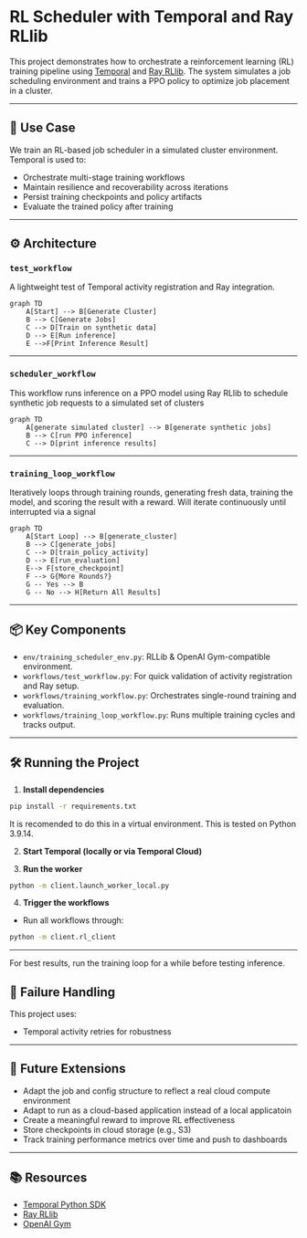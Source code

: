 # RL Scheduler with Temporal and Ray RLlib

This project demonstrates how to orchestrate a reinforcement learning (RL) training pipeline using [Temporal](https://temporal.io/) and [Ray RLlib](https://docs.ray.io/en/latest/rllib/index.html). The system simulates a job scheduling environment and trains a PPO policy to optimize job placement in a cluster.

---

## 🧠 Use Case

We train an RL-based job scheduler in a simulated cluster environment. Temporal is used to:

- Orchestrate multi-stage training workflows
- Maintain resilience and recoverability across iterations
- Persist training checkpoints and policy artifacts
- Evaluate the trained policy after training

---

## ⚙️ Architecture

### `test_workflow`

A lightweight test of Temporal activity registration and Ray integration.

```mermaid
graph TD
    A[Start] --> B[Generate Cluster]
    B --> C[Generate Jobs]
    C --> D[Train on synthetic data]
    D --> E[Run inference]
    E -->F[Print Inference Result]
```

---

### `scheduler_workflow`

This workflow runs inference on a PPO model using Ray RLlib to schedule synthetic job requests to a simulated set of clusters

```mermaid
graph TD
    A[generate simulated cluster] --> B[generate synthetic jobs]
    B --> C[run PPO inference]
    C --> D[print inference results]
```

---

### `training_loop_workflow`

Iteratively loops through training rounds, generating fresh data, training the model, and scoring the result with a reward. Will iterate continuously until interrupted via a signal

```mermaid
graph TD
    A[Start Loop] --> B[generate_cluster]
    B --> C[generate_jobs]
    C --> D[train_policy_activity]
    D --> E[run_evaluation]
    E--> F[store_checkpoint]
    F --> G{More Rounds?}
    G -- Yes --> B
    G -- No --> H[Return All Results]
```

---

## 📦 Key Components
- `env/training_scheduler_env.py`: RLLib & OpenAI Gym-compatible environment.
- `workflows/test_workflow.py`: For quick validation of activity registration and Ray setup.
- `workflows/training_workflow.py`: Orchestrates single-round training and evaluation.
- `workflows/training_loop_workflow.py`: Runs multiple training cycles and tracks output.

---

## 🛠 Running the Project

1. **Install dependencies**

```bash
pip install -r requirements.txt
```
It is recomended to do this in a virtual environment. This is tested on Python 3.9.14. 

2. **Start Temporal (locally or via Temporal Cloud)**

3. **Run the worker**

```bash
python -m client.launch_worker_local.py
```

4. **Trigger the workflows**

- Run all workflows through:

```bash
python -m client.rl_client
```

---

For best results, run the training loop for a while before testing inference. 

## 🔁 Failure Handling

This project uses:
- Temporal activity retries for robustness

---

## 🧭 Future Extensions

- Adapt the job and config structure to reflect a real cloud compute environment
- Adapt to run as a cloud-based application instead of a local applicatoin
- Create a meaningful reward to improve RL effectiveness
- Store checkpoints in cloud storage (e.g., S3)
- Track training performance metrics over time and push to dashboards
---

## 📚 Resources

- [Temporal Python SDK](https://docs.temporal.io/)
- [Ray RLlib](https://docs.ray.io/en/latest/rllib/index.html)
- [OpenAI Gym](https://www.gymlibrary.dev/)
